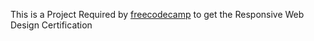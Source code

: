 This is a Project Required by <a href="https://www.freecodecamp.org/learn">freecodecamp</a> to get the Responsive Web Design Certification 

